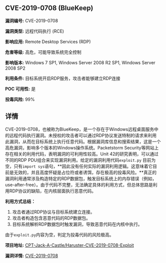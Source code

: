 ## CVE-2019-0708 (BlueKeep)

**漏洞编号:** CVE-2019-0708

**漏洞类型:** 远程代码执行 (RCE)

**影响应用:** Remote Desktop Services (RDP)

**危害等级:** 高危，可能导致系统完全控制

**影响版本:** Windows 7 SP1, Windows Server 2008 R2 SP1, Windows Server 2008 SP2

**利用条件:** 目标系统开启RDP服务，攻击者能够建立RDP连接

**POC 可用性:** 是

**投毒风险:** 99%

## 详情

CVE-2019-0708，也被称为BlueKeep，是一个存在于Windows远程桌面服务中的远程代码执行漏洞。未授权的攻击者可以通过RDP协议发送特制的请求来利用此漏洞，从而在目标系统上执行任意代码。根据漏洞库信息和搜索结果，这是一个高危漏洞，影响多个版本的Windows操作系统。Packetstorm Security等网站上存在相关的利用代码，表明漏洞的可利用性较高。Unit 42的研究表明，可以通过不同的RDP PDU组合来实现漏洞利用。给定的漏洞利用代码`exploit.py` 目前为空，只有`import sys`语句，**因此没有任何实际的漏洞利用逻辑。这意味着它目前是无效的，并且高度怀疑是占位符或者诱饵，存在极高的投毒风险。**真正的漏洞利用通常涉及构造特定的RDP数据包，触发目标系统上的内存错误（例如，use-after-free）。由于代码不完整，无法确定具体的利用方式，但总体思路是利用RDP协议的缺陷，在内核层面执行恶意代码。

**利用方式总结：**
1.  攻击者通过RDP协议与目标系统建立连接。
2.  攻击者构造包含恶意代码的RDP数据包。
3.  目标系统解析RDP数据包时触发漏洞，导致恶意代码在内核中执行。

由于`exploit.py`内容为空，判定为投毒代码的风险极高。

**项目地址:** [CPT-Jack-A-Castle/Haruster-CVE-2019-0708-Exploit](https://github.com/CPT-Jack-A-Castle/Haruster-CVE-2019-0708-Exploit)

**漏洞详情:** [CVE-2019-0708](https://nvd.nist.gov/vuln/detail/CVE-2019-0708)